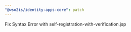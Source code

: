 ```yaml
---
"@wso2is/identity-apps-core": patch
---
```


Fix Syntax Error with self-registration-with-verification.jsp
